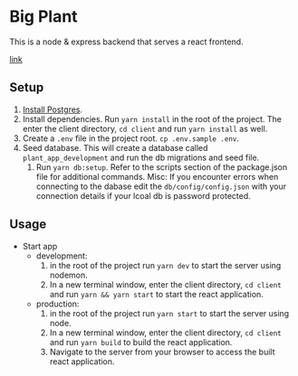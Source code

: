 # Big Plant

This is a node & express backend that serves a react frontend.

[link](https://big-plant-app.herokuapp.com)

## Setup

1. [Install Postgres](https://www.postgresql.org/download/).
1. Install dependencies. Run `yarn install` in the root of the project. The enter the client directory, `cd client` and run `yarn install` as well.
1. Create a `.env` file in the project root. `cp .env.sample .env`.
1. Seed database. This will create a database called `plant_app_development`    and run the db migrations and seed file.
    1. Run `yarn db:setup`. Refer to the scripts section of the package.json file for additional commands.
    Misc: If you encounter errors when connecting to the dabase edit the `db/config/config.json` with your connection details if your lcoal db is password protected.

## Usage

- Start app
    - development:
      1. in the root of the project run `yarn dev` to start the server using nodemon.
      2. In a new terminal window, enter the client directory, `cd client` and run `yarn && yarn start` to start the react application.
    - production:
      1. in the root of the project run `yarn start` to start the server using node.
      2. In a new terminal window, enter the client directory, `cd client` and run `yarn build` to build the react application.
      3. Navigate to the server from your browser to access the built react application.
